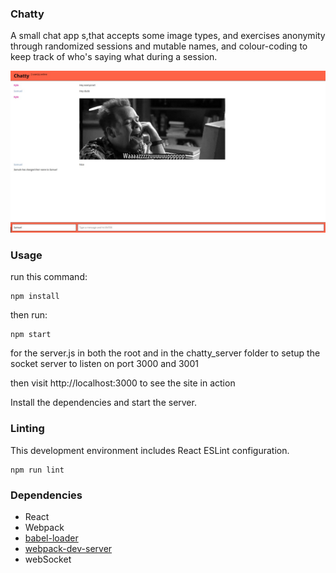 ### Chatty


A small chat app s,that accepts some image types, and exercises anonymity through randomized sessions and mutable names, and colour-coding to keep track of who's saying what during a session.

![chat on pc](/docs/fullscreen-img.jpg)


### Usage

run this command:
```
npm install
```
then run:
```
npm start
```
for the server.js in both the root and in the chatty_server folder to setup the socket server to listen on port 3000 and 3001

then visit http://localhost:3000 to see the site in action

Install the dependencies and start the server.

### Linting

This development environment includes React ESLint configuration.

```
npm run lint
```

### Dependencies

* React
* Webpack
* [babel-loader](https://github.com/babel/babel-loader)
* [webpack-dev-server](https://github.com/webpack/webpack-dev-server)
* webSocket

